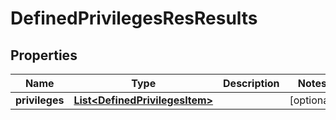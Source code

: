 
# DefinedPrivilegesResResults

## Properties
Name | Type | Description | Notes
------------ | ------------- | ------------- | -------------
**privileges** | [**List&lt;DefinedPrivilegesItem&gt;**](DefinedPrivilegesItem.md) |  |  [optional]



